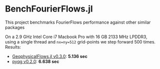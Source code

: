 # BenchFourierFlows.jl
This project benchmarks FourierFlows performance against other similar packages

On a 2.9 GHz Intel Core i7 Macbook Pro with 16 GB 2133 MHz LPDDR3, using a single thread and `nx=ny=512` grid-points we step forward 500 times. Results:

- [GeophysicalFlows.jl v0.3.0](https://github.com/FourierFlows/GeophysicalFlows.jl/tree/v0.3.0): **5.136 sec**
- [pyqg v0.2.0](https://github.com/pyqg/pyqg/tree/v0.2.0): **6.638 sec**

